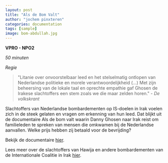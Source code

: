 ```yaml
---
layout: post
title: "Als de Bom Valt"
author: "jochem pinxteren"
categories: documentation
tags: [sample]
image: bom-abdullah.jpg
---
```


**VPRO - NPO2**

*50 minuten*

*Regie*

> "Litanie over onvoorstelbaar leed en het stelselmatig ontlopen van Nederlandse politieke en morele verantwoordelijkheid (...) Met zijn beheersing van de lokale taal en oprechte empathie gaf Ghosen de Irakese slachtoffers een stem zoals we die maar zelden horen." - *De volkskrant*

Slachtoffers van Nederlandse bombardementen op IS-doelen in Irak voelen zich in de steek gelaten en vragen om erkenning van hun leed. Dat blijkt uit de documentaire Als de bom valt waarin Danny Ghosen naar Irak reist om familieleden te spreken van mensen die omkwamen bij de Nederlandse aanvallen. Welke prijs hebben zij betaald voor de bevrijding?

Bekijk de documentaire [hier](https://www.npostart.nl/als-de-bom-valt-danny-ghosen-in-irak/21-02-2022/VPWON_1336189).

Lees meer over de slachtoffers van Hawija en andere bombardementen van de Internationale Coalitie in Irak [hier](https://www.vpro.nl/programmas/als-de-bom-valt/overlevers-in-beeld.html).